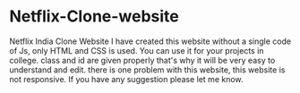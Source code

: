 # Netflix-Clone-website
Netflix India Clone Website
I have created this website without a single code of Js, only HTML and CSS is used.
You can use it for your projects in college.
class and id are given properly that's why it will be very easy to understand and edit.
there is one problem with this website, this website is not responsive.
If you have any suggestion please let me know.

